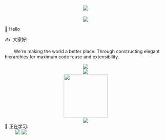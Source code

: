 <h1 align="center"> <a href="https://sunguoqi.com/"> <img src="https://readme-typing-svg.herokuapp.com/?lines=console.log(%22Hello%2C%20World!%22);小郝同学祝您今天愉快!&center=true&size=27"> </a> </h1>
<div align="center" ><img order-radius="100px" src="https://cdn.jsdelivr.net/gh/sun0225SUN/photos/images/202108300019556.gif"/></div>
<p>  🙋 Hello</p>

<p>✍️&nbsp;&nbsp;大家好!</p>
<p>&emsp;&emsp;We're making the world a better place. Through constructing elegant hierarchies for maximum code reuse and extensibility.</p>
<div align="center"><img src="https://cdn.jsdelivr.net/gh/sun0225SUN/photos/images/202110311924844.png" /></div>
<div align="center"> <img src="https://metrics.lecoq.io/henergyy?template=classic&config.timezone=Asia%2FShanghai"> </div>
<div align="center"> <img height="137px" src="https://github-readme-stats.vercel.app/api?username=henergyy&hide_title=true&hide_border=true&show_icons=trueline_height=21&text_color=000&icon_color=000&bg_color=0,ea6161,ffc64d,fffc4d,52fa5a&theme=graywhite" /> </div>

<div align="center"> <img src="https://github-profile-trophy.vercel.app/?username=henergyy" /> </div>
💪 正在学习: <br>
&emsp;&emsp;<span > <img src="https://img.shields.io/badge/-Python-E34F26?style=flat-square&logo=html5&logoColor=white" /> <img src="https://img.shields.io/badge/-GO-1572B6?style=flat-square&logo=css3" />  </span>
